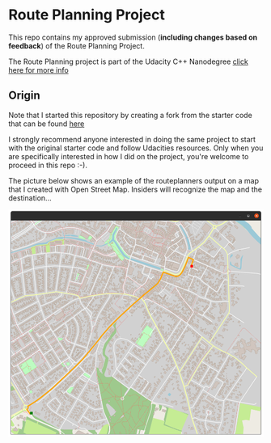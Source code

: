 # Route Planning Project

This repo contains my approved submission (**including changes based on feedback**) of the Route Planning Project.

The Route Planning project is part of the Udacity C++ Nanodegree [click here for more info](https://www.udacity.com/course/c-plus-plus-nanodegree--nd213)

## Origin

Note that I started this repository by creating a fork from the starter code that can be found [here](https://github.com/udacity/CppND-Route-Planning-Project)

I strongly recommend anyone interested in doing the same project to start with the original starter code and follow Udacities resources. Only when you are specifically interested in how I did on the project, you're welcome to proceed in this repo :-).

The picture below shows an example of the routeplanners output on a map that I created with Open Street Map. Insiders will recognize the map and the destination...

<img src="map.png" width="600" height="450" />
